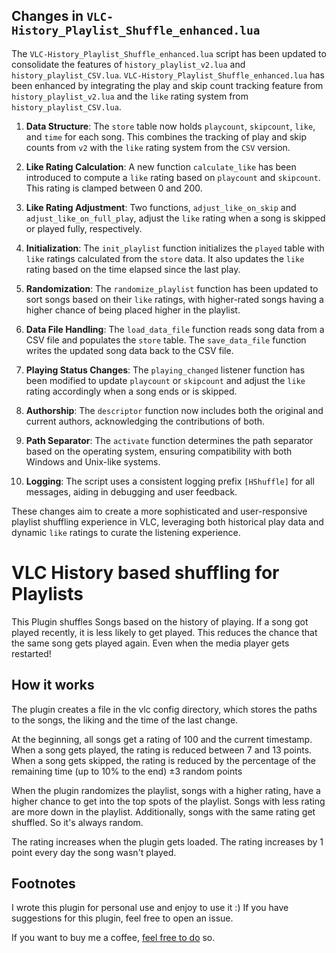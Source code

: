 ## Changes in `VLC-History_Playlist_Shuffle_enhanced.lua`

The `VLC-History_Playlist_Shuffle_enhanced.lua` script has been updated to consolidate the features of `history_playlist_v2.lua` and `history_playlist_CSV.lua`. `VLC-History_Playlist_Shuffle_enhanced.lua` has been enhanced by integrating the play and skip count tracking feature from `history_playlist_v2.lua` and the `like` rating system from `history_playlist_CSV.lua`. 

1. **Data Structure**: The `store` table now holds `playcount`, `skipcount`, `like`, and `time` for each song. This combines the tracking of play and skip counts from `v2` with the `like` rating system from the `CSV` version.

2. **Like Rating Calculation**: A new function `calculate_like` has been introduced to compute a `like` rating based on `playcount` and `skipcount`. This rating is clamped between 0 and 200.

3. **Like Rating Adjustment**: Two functions, `adjust_like_on_skip` and `adjust_like_on_full_play`, adjust the `like` rating when a song is skipped or played fully, respectively.

4. **Initialization**: The `init_playlist` function initializes the `played` table with `like` ratings calculated from the `store` data. It also updates the `like` rating based on the time elapsed since the last play.

5. **Randomization**: The `randomize_playlist` function has been updated to sort songs based on their `like` ratings, with higher-rated songs having a higher chance of being placed higher in the playlist.

6. **Data File Handling**: The `load_data_file` function reads song data from a CSV file and populates the `store` table. The `save_data_file` function writes the updated song data back to the CSV file.

7. **Playing Status Changes**: The `playing_changed` listener function has been modified to update `playcount` or `skipcount` and adjust the `like` rating accordingly when a song ends or is skipped.

8. **Authorship**: The `descriptor` function now includes both the original and current authors, acknowledging the contributions of both.

9. **Path Separator**: The `activate` function determines the path separator based on the operating system, ensuring compatibility with both Windows and Unix-like systems.

10. **Logging**: The script uses a consistent logging prefix `[HShuffle]` for all messages, aiding in debugging and user feedback.

These changes aim to create a more sophisticated and user-responsive playlist shuffling experience in VLC, leveraging both historical play data and dynamic `like` ratings to curate the listening experience.



# VLC History based shuffling for Playlists

This Plugin shuffles Songs based on the history of playing.
If a song got played recently, it is less likely to get played.
This reduces the chance that the same song gets played again. Even when the media player gets restarted!

## How it works

The plugin creates a file in the vlc config directory, which stores the paths to the songs, the liking and the time of the last change.

At the beginning, all songs get a rating of 100 and the current timestamp.  
When a song gets played, the rating is reduced between 7 and 13 points.  
When a song gets skipped, the rating is reduced by the percentage of the remaining time (up to 10% to the end) ±3 random points

When the plugin randomizes the playlist, songs with a higher rating, have a higher chance to get into the top spots of the playlist.
Songs with less rating are more down in the playlist. Additionally, songs with the same rating get shuffled. So it's always random.

The rating increases when the plugin gets loaded. The rating increases by 1 point every day the song wasn't played.

## Footnotes

I wrote this plugin for personal use and enjoy to use it :)
If you have suggestions for this plugin, feel free to open an issue.  

If you want to buy me a coffee, [feel free to do](https://paypal.me/dreistein101) so.


